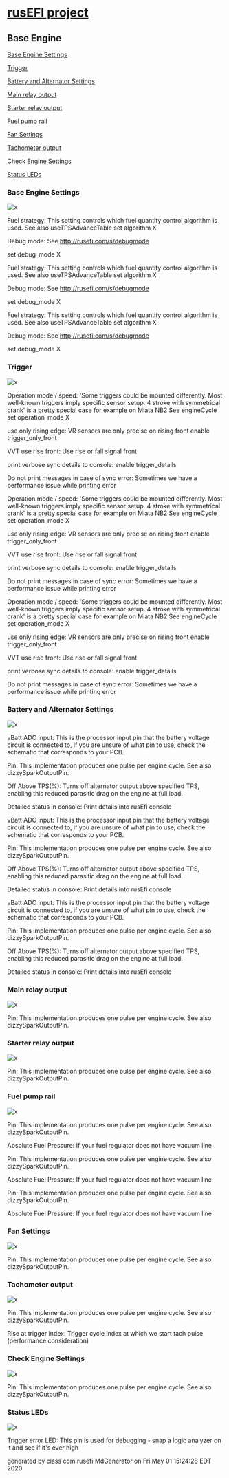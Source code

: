 # [rusEFI project](rusEFI-project)

## Base Engine

[Base Engine Settings](#base-engine-settings)

[Trigger](#trigger)

[Battery and Alternator Settings](#battery-and-alternator-settings)

[Main relay output](#main-relay-output)

[Starter relay output](#starter-relay-output)

[Fuel pump rail](#fuel-pump-rail)

[Fan Settings](#fan-settings)

[Tachometer output](#tachometer-output)

[Check Engine Settings](#check-engine-settings)

[Status LEDs](#status-leds)

### Base Engine Settings

![x](/Overview/TS_generated/dialog_Base_Engine_Settings.png)

Fuel strategy: This setting controls which fuel quantity control algorithm is used.
See also useTPSAdvanceTable
set algorithm X

Debug mode: See <http://rusefi.com/s/debugmode>

set debug_mode X

Fuel strategy: This setting controls which fuel quantity control algorithm is used.
See also useTPSAdvanceTable
set algorithm X

Debug mode: See <http://rusefi.com/s/debugmode>

set debug_mode X

Fuel strategy: This setting controls which fuel quantity control algorithm is used.
See also useTPSAdvanceTable
set algorithm X

Debug mode: See <http://rusefi.com/s/debugmode>

set debug_mode X

### Trigger

![x](/Overview/TS_generated/dialog_Trigger.png)

Operation mode / speed: 'Some triggers could be mounted differently. Most well-known triggers imply specific sensor setup. 4 stroke with symmetrical crank' is a pretty special case for example on Miata NB2
See engineCycle
set operation_mode X

use only rising edge: VR sensors are only precise on rising front
enable trigger_only_front

VVT use rise front: Use rise or fall signal front

print verbose sync details to console: enable trigger_details

Do not print messages in case of sync error: Sometimes we have a performance issue while printing error

Operation mode / speed: 'Some triggers could be mounted differently. Most well-known triggers imply specific sensor setup. 4 stroke with symmetrical crank' is a pretty special case for example on Miata NB2
See engineCycle
set operation_mode X

use only rising edge: VR sensors are only precise on rising front
enable trigger_only_front

VVT use rise front: Use rise or fall signal front

print verbose sync details to console: enable trigger_details

Do not print messages in case of sync error: Sometimes we have a performance issue while printing error

Operation mode / speed: 'Some triggers could be mounted differently. Most well-known triggers imply specific sensor setup. 4 stroke with symmetrical crank' is a pretty special case for example on Miata NB2
See engineCycle
set operation_mode X

use only rising edge: VR sensors are only precise on rising front
enable trigger_only_front

VVT use rise front: Use rise or fall signal front

print verbose sync details to console: enable trigger_details

Do not print messages in case of sync error: Sometimes we have a performance issue while printing error

### Battery and Alternator Settings

![x](/Overview/TS_generated/dialog_Battery_and_Alternator_Settings.png)

vBatt ADC input: This is the processor input pin that the battery voltage circuit is connected to, if you are unsure of what pin to use, check the schematic that corresponds to your PCB.

Pin: This implementation produces one pulse per engine cycle. See also dizzySparkOutputPin.

Off Above TPS(%): Turns off alternator output above specified TPS, enabling this reduced parasitic drag on the engine at full load.

Detailed status in console: Print details into rusEfi console

vBatt ADC input: This is the processor input pin that the battery voltage circuit is connected to, if you are unsure of what pin to use, check the schematic that corresponds to your PCB.

Pin: This implementation produces one pulse per engine cycle. See also dizzySparkOutputPin.

Off Above TPS(%): Turns off alternator output above specified TPS, enabling this reduced parasitic drag on the engine at full load.

Detailed status in console: Print details into rusEfi console

vBatt ADC input: This is the processor input pin that the battery voltage circuit is connected to, if you are unsure of what pin to use, check the schematic that corresponds to your PCB.

Pin: This implementation produces one pulse per engine cycle. See also dizzySparkOutputPin.

Off Above TPS(%): Turns off alternator output above specified TPS, enabling this reduced parasitic drag on the engine at full load.

Detailed status in console: Print details into rusEfi console

### Main relay output

![x](/Overview/TS_generated/dialog_Main_relay_output.png)

Pin: This implementation produces one pulse per engine cycle. See also dizzySparkOutputPin.

### Starter relay output

![x](/Overview/TS_generated/dialog_Starter_relay_output.png)

Pin: This implementation produces one pulse per engine cycle. See also dizzySparkOutputPin.

### Fuel pump rail

![x](/Overview/TS_generated/dialog_Fuel_pump__rail.png)

Pin: This implementation produces one pulse per engine cycle. See also dizzySparkOutputPin.

Absolute Fuel Pressure: If your fuel regulator does not have vacuum line

Pin: This implementation produces one pulse per engine cycle. See also dizzySparkOutputPin.

Absolute Fuel Pressure: If your fuel regulator does not have vacuum line

Pin: This implementation produces one pulse per engine cycle. See also dizzySparkOutputPin.

Absolute Fuel Pressure: If your fuel regulator does not have vacuum line

### Fan Settings

![x](/Overview/TS_generated/dialog_Fan_Settings.png)

Pin: This implementation produces one pulse per engine cycle. See also dizzySparkOutputPin.

### Tachometer output

![x](/Overview/TS_generated/dialog_Tachometer_output.png)

Pin: This implementation produces one pulse per engine cycle. See also dizzySparkOutputPin.

Rise at trigger index: Trigger cycle index at which we start tach pulse (performance consideration)

### Check Engine Settings

![x](/Overview/TS_generated/dialog_Check_Engine_Settings.png)

Pin: This implementation produces one pulse per engine cycle. See also dizzySparkOutputPin.

### Status LEDs

![x](/Overview/TS_generated/dialog_Status_LEDs.png)

Trigger error LED: This pin is used for debugging - snap a logic analyzer on it and see if it's ever high

generated by class com.rusefi.MdGenerator on Fri May 01 15:24:28 EDT 2020
